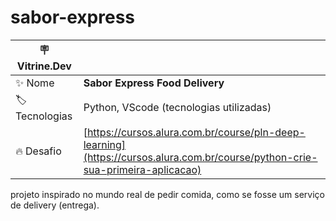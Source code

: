 # sabor-express
| :placard: Vitrine.Dev |     |
| -------------  | --- |
| :sparkles: Nome        | **Sabor Express Food Delivery**
| :label: Tecnologias | Python, VScode  (tecnologias utilizadas)
| :fire: Desafio     |  [https://cursos.alura.com.br/course/pln-deep-learning](https://cursos.alura.com.br/course/python-crie-sua-primeira-aplicacao)


projeto inspirado no mundo real de pedir comida, como se fosse um serviço de delivery (entrega).
